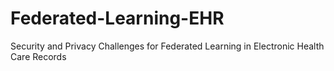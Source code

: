 # Federated-Learning-EHR
Security and Privacy Challenges for Federated Learning in Electronic Health Care Records
